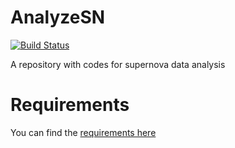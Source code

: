 # AnalyzeSN

[![Build Status](https://travis-ci.org/rbiswas4/AnalyzeSN.svg?branch=master)](https://travis-ci.org/rbiswas4/AnalyzeSN)

A repository with codes for supernova data analysis

# Requirements
You can find the [requirements here](./continuous_integration/requirements.txt)

